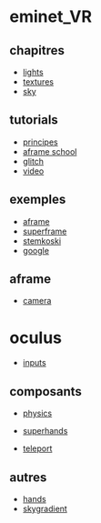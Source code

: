 # eminet_VR

## chapitres

* [lights](./d_lights/README.md)
* [textures](./e_textures/README.md)
* [sky](./f_sky/README.md)

## tutorials
* [principes](https://riptutorial.com/aframe)
* [aframe school](https://aframe.io/aframe-school/#/)
* [glitch](https://aframe-course.glitch.me/index.html)
* [video](https://www.youtube.com/watch?v=ktjMCanKNLk&list=PL8MkBHej75fJD-HveDzm4xKrciC5VfYuV)

## exemples
* [aframe](https://aframe.io/aframe/examples/)
* [superframe](https://supermedium.com/superframe/)
* [stemkoski](https://stemkoski.github.io/A-Frame-Examples/)
* [google](https://docs.google.com/document/d/11L_-frJxPHXak6DTp85VDrlc1q1IKaIpXXJOuzlbTYU/edit?usp=sharing)

## aframe
* [camera](https://eminet666.github.io/eminet_VR/x_camera/)

# oculus
* [inputs](https://eminet666.github.io/eminet_VR/x_test/oculus_inputs/)

## composants
* [physics](https://eminet666.github.io/eminet_VR/x_test/physics)
    <head>
        <script src="https://unpkg.com/aframe-physics-system@1.4.0/dist/aframe-physics-system.min.js"></script>
        <script src="https://cdn.jsdelivr.net/gh/n5ro/aframe-physics-system@v4.0.1/dist/aframe-physics-system.js"></script>
    </head>

* [superhands](https://eminet666.github.io/eminet_VR/x_test/superhands/)
* [teleport](https://eminet666.github.io/eminet_VR/x_test/teleport/)

## autres
* [hands](https://eminet666.github.io/eminet_VR/x_test/hands/)
* [skygradient](https://eminet666.github.io/eminet_VR/x_test/skygradient/)

